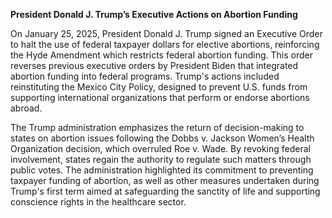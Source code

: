 **President Donald J. Trump’s Executive Actions on Abortion Funding**

On January 25, 2025, President Donald J. Trump signed an Executive Order to halt the use of federal taxpayer dollars for elective abortions, reinforcing the Hyde Amendment which restricts federal abortion funding. This order reverses previous executive orders by President Biden that integrated abortion funding into federal programs. Trump's actions included reinstituting the Mexico City Policy, designed to prevent U.S. funds from supporting international organizations that perform or endorse abortions abroad.

The Trump administration emphasizes the return of decision-making to states on abortion issues following the Dobbs v. Jackson Women’s Health Organization decision, which overruled Roe v. Wade. By revoking federal involvement, states regain the authority to regulate such matters through public votes. The administration highlighted its commitment to preventing taxpayer funding of abortion, as well as other measures undertaken during Trump's first term aimed at safeguarding the sanctity of life and supporting conscience rights in the healthcare sector.